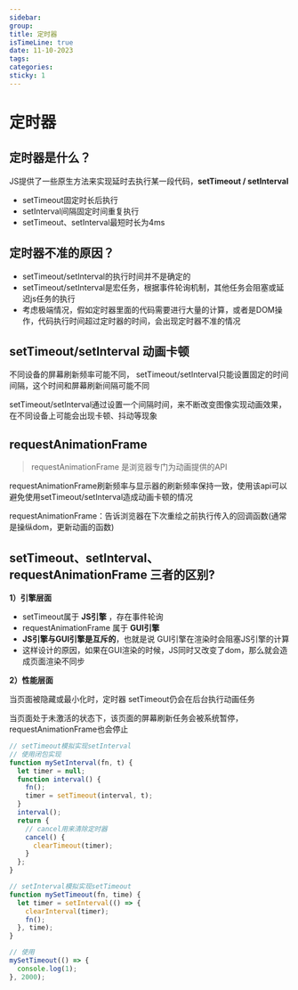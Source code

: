 ```yaml
---
sidebar:
group:
title: 定时器
isTimeLine: true
date: 11-10-2023
tags:
categories:
sticky: 1
---
```

# 定时器

## 定时器是什么？

JS提供了一些原生方法来实现延时去执行某一段代码，**setTimeout / setInterval**

* setTimeout固定时长后执行
* setInterval间隔固定时间重复执行
* setTimeout、setInterval最短时长为4ms

## 定时器不准的原因？

* setTimeout/setInterval的执行时间并不是确定的
* setTimeout/setInterval是宏任务，根据事件轮询机制，其他任务会阻塞或延迟js任务的执行
* 考虑极端情况，假如定时器里面的代码需要进行大量的计算，或者是DOM操作，代码执行时间超过定时器的时间，会出现定时器不准的情况

## setTimeout/setInterval 动画卡顿

不同设备的屏幕刷新频率可能不同， setTimeout/setInterval只能设置固定的时间间隔，这个时间和屏幕刷新间隔可能不同

setTimeout/setInterval通过设置一个间隔时间，来不断改变图像实现动画效果，在不同设备上可能会出现卡顿、抖动等现象

## requestAnimationFrame

> requestAnimationFrame 是浏览器专门为动画提供的API

requestAnimationFrame刷新频率与显示器的刷新频率保持一致，使用该api可以避免使用setTimeout/setInterval造成动画卡顿的情况

requestAnimationFrame：告诉浏览器在下次重绘之前执行传入的回调函数(通常是操纵dom，更新动画的函数)

## setTimeout、setInterval、requestAnimationFrame 三者的区别?

**1）引擎层面**

* setTimeout属于 **JS引擎** ，存在事件轮询
* requestAnimationFrame 属于 **GUI引擎**
* **JS引擎与GUI引擎是互斥的**，也就是说 GUI引擎在渲染时会阻塞JS引擎的计算
* 这样设计的原因，如果在GUI渲染的时候，JS同时又改变了dom，那么就会造成页面渲染不同步

**2）性能层面**

当页面被隐藏或最小化时，定时器 setTimeout仍会在后台执行动画任务

当页面处于未激活的状态下，该页面的屏幕刷新任务会被系统暂停，requestAnimationFrame也会停止

```js
// setTimeout模拟实现setInterval
// 使用闭包实现
function mySetInterval(fn, t) {
  let timer = null;
  function interval() {
    fn();
    timer = setTimeout(interval, t);
  }
  interval();
  return {
    // cancel用来清除定时器
    cancel() {
      clearTimeout(timer);
    }
  };
}

// setInterval模拟实现setTimeout
function mySetTimeout(fn, time) {
  let timer = setInterval(() => {
    clearInterval(timer);
    fn();
  }, time);
}

// 使用
mySetTimeout(() => {
  console.log(1);
}, 2000);

```






